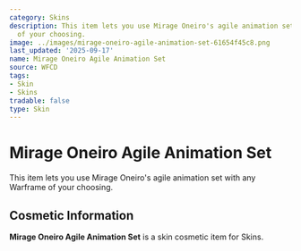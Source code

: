 ```yaml
---
category: Skins
description: This item lets you use Mirage Oneiro's agile animation set with any Warframe
  of your choosing.
image: ../images/mirage-oneiro-agile-animation-set-61654f45c8.png
last_updated: '2025-09-17'
name: Mirage Oneiro Agile Animation Set
source: WFCD
tags:
- Skin
- Skins
tradable: false
type: Skin
---
```


# Mirage Oneiro Agile Animation Set

This item lets you use Mirage Oneiro's agile animation set with any Warframe of your choosing.

## Cosmetic Information

**Mirage Oneiro Agile Animation Set** is a skin cosmetic item for Skins.

